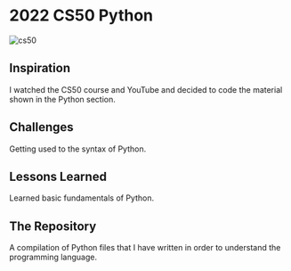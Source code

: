 # 2022 CS50 Python

![cs50](https://github.com/user-attachments/assets/b9b4fe60-71f5-4377-89f5-27a7a1056f54)

## Inspiration

I watched the CS50 course and YouTube and decided to code the material shown in the Python section.

## Challenges

Getting used to the syntax of Python.

## Lessons Learned

Learned basic fundamentals of Python.

## The Repository

A compilation of Python files that I have written in order to understand the programming language.
